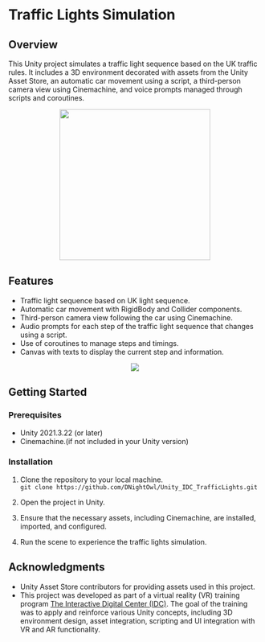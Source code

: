 # Traffic Lights Simulation

## Overview

This Unity project simulates a traffic light sequence based on the UK traffic rules. It includes a 3D environment decorated with assets from the Unity Asset Store, an automatic car movement using a script, a third-person camera view using Cinemachine, and voice prompts managed through scripts and coroutines.

<p align="center">
      <img src="https://github.com/DNightOwl/Unity_IDC_TrafficLights/assets/44389240/4eea7783-d921-481e-91be-cb66dbc48646" data-canonical-src="https://github.com/DNightOwl/Unity_IDC_TrafficLights/assets/44389240/4eea7783-d921-481e-91be-cb66dbc48646" width="300" />
</p>

## Features

- Traffic light sequence based on UK light sequence.
- Automatic car movement with RigidBody and Collider components.
- Third-person camera view following the car using Cinemachine.
- Audio prompts for each step of the traffic light sequence that changes using a script.
- Use of coroutines to manage steps and timings.
- Canvas with texts to display the current step and information.

<p align="center">
      <img src="https://github.com/DNightOwl/Unity_IDC_TrafficLights/assets/44389240/96ec0500-3b0d-4d8d-ac83-8f5712f62df3" data-canonical-src="https://github.com/DNightOwl/Unity_IDC_TrafficLights/assets/44389240/96ec0500-3b0d-4d8d-ac83-8f5712f62df3"  />
</p>

## Getting Started

### Prerequisites

- Unity 2021.3.22 (or later)
- Cinemachine.(if not included in your Unity version)

### Installation

1. Clone the repository to your local machine.<br>
   ``` git clone https://github.com/DNightOwl/Unity_IDC_TrafficLights.git ```

2. Open the project in Unity.

3. Ensure that the necessary assets, including Cinemachine, are installed, imported, and configured.

4. Run the scene to experience the traffic lights simulation.

## Acknowledgments

- Unity Asset Store contributors for providing assets used in this project.
- This project was developed as part of a virtual reality (VR) training program [The Interactive Digital Center (IDC)](https://eonreality.com/locations/ben-guerir-ma/#:~:text=in%20their%20sector.-,VR%20Innovation%20Academy,-COMPREHENSIVE%20CURRICULUM). The goal of the training was to apply and reinforce various Unity concepts, including 3D environment design, asset integration, scripting and UI integration with VR and AR functionality.
